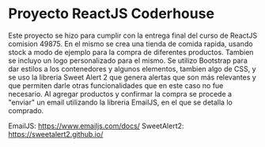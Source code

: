 # Proyecto ReactJS Coderhouse

Este proyecto se hizo para cumplir con la entrega final del curso de ReactJS comision 49875. En el mismo se crea una tienda de comida rapida, usando stock a modo de ejemplo para la compra de diferentes productos. Tambien se incluyo un logo personalizado para el mismo. Se utilizo Bootstrap para dar estilos a los contenedores y algunos elementos, tambien algo de CSS, y se uso la libreria Sweet Alert 2 que genera alertas que son más relevantes y que permiten darle otras funcionalidades que en este caso no fue necesario. Al agregar productos y confirmar la compra se procede a "enviar" un email utilizando la libreria EmailJS, en el que se detalla lo comprado.

EmailJS: https://www.emailjs.com/docs/
SweetAlert2: https://sweetalert2.github.io/
